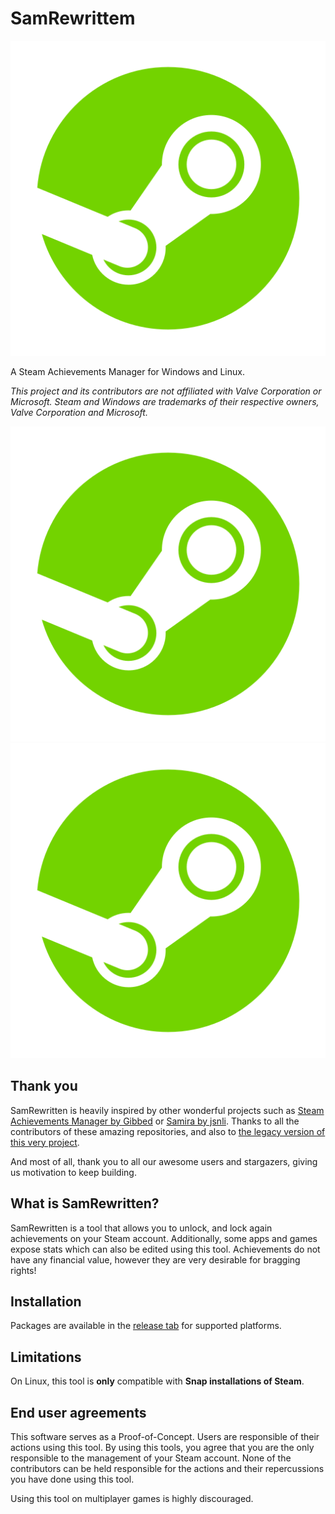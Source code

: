 SamRewrittem
===

![SamRewrittenLogo](/assets/icon_readme.png)

A Steam Achievements Manager for Windows and Linux.

*This project and its contributors are not affiliated with Valve Corporation or Microsoft. Steam and Windows are
trademarks of their respective owners, Valve Corporation and Microsoft.*

![SamRewritten screenshot](/assets/screenshot1.png)
![SamRewritten screenshot](/assets/screenshot2.png)

## Thank you

SamRewritten is heavily inspired by other wonderful projects such
as [Steam Achievements Manager by Gibbed](https://github.com/gibbed/SteamAchievementManager)
or [Samira by jsnli](https://github.com/jsnli/Samira).
Thanks to all the contributors of these amazing repositories, and also
to [the legacy version of this very project](https://github.com/PaulCombal/SamRewritten-legacy).

And most of all, thank you to all our awesome users and stargazers, giving us motivation to keep building.

## What is SamRewritten?

SamRewritten is a tool that allows you to unlock, and lock again achievements on your Steam account.
Additionally, some apps and games expose stats which can also be edited using this tool. Achievements do not have any
financial value, however they are very desirable for bragging rights!

## Installation

Packages are available in the [release tab](https://github.com/PaulCombal/SamRewritten/releases) for supported platforms.

<!--
Additionally, Snap users can install SamRewritten using the App store or with the following command:
```bash
snap install samrewritten
```
-->

## Limitations

On Linux, this tool is **only** compatible with **Snap installations of Steam**.

## End user agreements

This software serves as a Proof-of-Concept. Users are responsible of their actions using this tool.
By using this tools, you agree that you are the only responsible to the management of your Steam account. None of the
contributors can be held responsible for the actions and their repercussions you have done using this tool.

Using this tool on multiplayer games is highly discouraged.